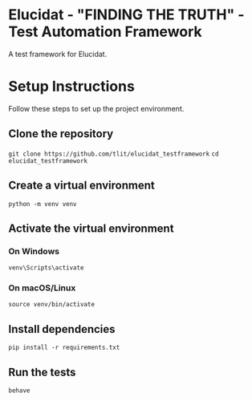 # Elucidat - "FINDING THE TRUTH" - Test Automation Framework

A test framework for Elucidat.

# Setup Instructions

Follow these steps to set up the project environment.

## Clone the repository
```git clone https://github.com/tlit/elucidat_testframework```
```cd elucidat_testframework```

## Create a virtual environment
```python -m venv venv```

## Activate the virtual environment
### On Windows
```venv\Scripts\activate```
### On macOS/Linux
```source venv/bin/activate```

## Install dependencies
```pip install -r requirements.txt```

## Run the tests
```behave```
